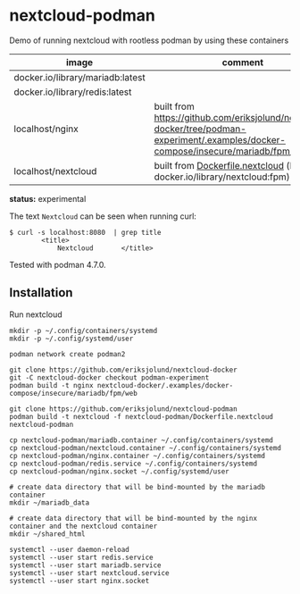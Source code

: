 # nextcloud-podman

Demo of running nextcloud with rootless podman by using these containers

| image | comment |
| --    | --      |
| docker.io/library/mariadb:latest | |
| docker.io/library/redis:latest | |
| localhost/nginx | built from https://github.com/eriksjolund/nextcloud-docker/tree/podman-experiment/.examples/docker-compose/insecure/mariadb/fpm/web |
| localhost/nextcloud | built from [Dockerfile.nextcloud](Dockerfile.nextcloud) (based on docker.io/library/nextcloud:fpm) |

__status:__ experimental

The text `Nextcloud` can be seen when running curl:

```
$ curl -s localhost:8080  | grep title
		<title>
			Nextcloud		</title>
```

Tested with podman 4.7.0.

## Installation

Run nextcloud

```
mkdir -p ~/.config/containers/systemd
mkdir -p ~/.config/systemd/user

podman network create podman2

git clone https://github.com/eriksjolund/nextcloud-docker
git -C nextcloud-docker checkout podman-experiment
podman build -t nginx nextcloud-docker/.examples/docker-compose/insecure/mariadb/fpm/web

git clone https://github.com/eriksjolund/nextcloud-podman
podman build -t nextcloud -f nextcloud-podman/Dockerfile.nextcloud nextcloud-podman

cp nextcloud-podman/mariadb.container ~/.config/containers/systemd
cp nextcloud-podman/nextcloud.container ~/.config/containers/systemd
cp nextcloud-podman/nginx.container ~/.config/containers/systemd
cp nextcloud-podman/redis.service ~/.config/containers/systemd
cp nextcloud-podman/nginx.socket ~/.config/systemd/user

# create data directory that will be bind-mounted by the mariadb container
mkdir ~/mariadb_data

# create data directory that will be bind-mounted by the nginx container and the nextcloud container
mkdir ~/shared_html

systemctl --user daemon-reload
systemctl --user start redis.service
systemctl --user start mariadb.service
systemctl --user start nextcloud.service
systemctl --user start nginx.socket
```
